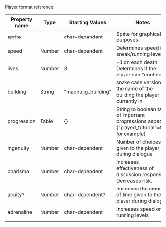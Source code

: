 Player format reference:

| Property name | Type   | Starting Values    | Notes                                                                                          |
|---------------|--------|--------------------|------------------------------------------------------------------------------------------------|
| sprite        |        | char-dependent     | Sprite for graphical purposes                                                                  |
| speed         | Number | char-dependent     | Determines speed in sneak/running levels.                                                      |
| lives         | Number | 3                  | -1 on each death. Determines if the player can "continue" .                                    |
| building      | String | "machung_building" | snake case version of the name of the building the player is currently in                      |
| progression   | Table  | {}                 | String to boolean table of important progressions aspects ("played_tutorial"=true for example) |
| ingenuity     | Number | char-dependent     | Number of choices given to the player during dialogue                                          |
| charisma      | Number | char-dependent     | Increases effectiveness of discussion responses. Decreases risk.                               |
| acuity?       | Number | char-dependent?    | Increases the amount of time given to the player during dialogue                               |
| adrenaline    | Number | char-dependent     | Increases speed on running levels                                                              |
|               |        |                    |                                                                                                |
